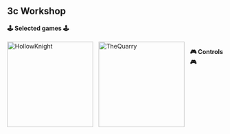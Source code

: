 ## 3c Workshop

**🕹️ Selected games 🕹️**
<br/>
<br/>
<img align="left" alt="HollowKnight" width="200px" style="padding-right:10px;" src="https://static.wikia.nocookie.net/versus-compendium/images/8/88/Hollow_Knight_Logo.png/revision/latest?cb=20190222170212"> <img align="left" alt="TheQuarry" width="200px" style="padding-right:10px;" src="https://cdn.prgloo.com/media/ae9738f2746047cb828c8f644bdc3587.png?width=1200&height=1800">


**🎮 Controls 🎮**
